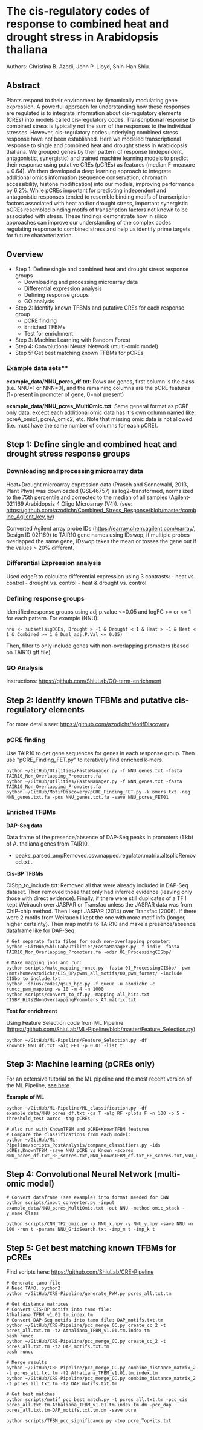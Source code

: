 # The cis-regulatory codes of response to combined heat and drought stress in Arabidopsis thaliana

Authors: Christina B. Azodi, John P. Lloyd, Shin-Han Shiu.

## Abstract
Plants respond to their environment by dynamically modulating gene expression. A powerful approach for understanding how these responses are regulated is to integrate information about cis-regulatory elements (CREs) into models called cis-regulatory codes. Transcriptional response to combined stress is typically not the sum of the responses to the individual stresses. However, cis-regulatory codes underlying combined stress response have not been established. Here we modeled transcriptional response to single and combined heat and drought stress in Arabidopsis thaliana. We grouped genes by their pattern of response (independent, antagonistic, synergistic) and trained machine learning models to predict their response using putative CREs (pCREs) as features (median F-measure = 0.64). We then developed a deep learning approach to integrate additional omics information (sequence conservation, chromatin accessibility, histone modification) into our models, improving performance by 6.2%. While pCREs important for predicting independent and antagonistic responses tended to resemble binding motifs of transcription factors associated with heat and/or drought stress, important synergistic pCREs resembled binding motifs of transcription factors not known to be associated with stress. These findings demonstrate how in silico approaches can improve our understanding of the complex codes regulating response to combined stress and help us identify prime targets for future characterization. 


## Overview

- Step 1: Define single and combined heat and drought stress response groups
	- Downloading and processing microarray data
	- Differential expression analysis
	- Defining response groups
	- GO analysis
- Step 2: Identify known TFBMs and putative CREs for each response group
	- pCRE finding
	- Enriched TFBMs
	- Test for enrichment
- Step 3: Machine Learning with Random Forest
- Step 4: Convolutional Neural Network (multi-omic model)
- Step 5: Get best matching known TFBMs for pCREs 

### Example data sets**

**example_data/NNU_pcres_df.txt**: Rows are genes, first column is the class (i.e. NNU=1 or NNN=0), and the remaining columns are the pCRE features (1=present in promoter of gene, 0=not present)

**example_data/NNU_pcres_MultiOmic.txt**: Same general format as pCRE only data, except each additional omic data has it's own column named like: pcreA_omic1, pcreA_omic2, etc. Note that missing omic data is not allowed (i.e. must have the same number of columns for each pCRE).


## Step 1: Define single and combined heat and drought stress response groups

### Downloading and processing microarray data

Heat+Drought microarray expression data (Prasch and Sonnewald, 2013, Plant Phys) was downloaded (GSE46757) as log2-transformed, normalized to the 75th percentile and corrected to the median of all samples (Agilent-021169 Arabidopsis 4 Oligo Microarray (V4)). (see: https://github.com/azodichr/Combined_Stress_Response/blob/master/combine_Agilent_key.py)

Converted Agilent array probe IDs (https://earray.chem.agilent.com/earray/, Design ID 021169) to TAIR10 gene names using IDswop, if multiple probes overlapped the same gene, IDswop takes the mean or tosses the gene out if the values > 20% different.

### Differential Expression analysis

Used edgeR to calculate differential expression using 3 contrasts:
	- heat vs. control
	- drought vs. control
	- heat & drought vs. control

### Defining response groups

Identified response groups using adj.p.value <=0.05 and logFC >= or <= 1 for each pattern. For example (NNU):

```
nnu <- subset(sigDGEs, Drought > -1 & Drought < 1 & Heat > -1 & Heat < 1 & Combined >= 1 & Dual_adj.P.Val <= 0.05)
```

Then, filter to only include genes with non-overlapping promoters (based on TAIR10 gff file).


### GO Analysis

Instructions: https://github.com/ShiuLab/GO-term-enrichment



## Step 2: Identify known TFBMs and putative cis-regulatory elements

For more details see: https://github.com/azodichr/MotifDiscovery

### pCRE finding

Use TAIR10 to get gene sequences for genes in each response group. Then use "pCRE_Finding_FET.py" to iteratively find enriched k-mers.

```
python ~/GitHub/Utilities/FastaManager.py -f NNU_genes.txt -fasta TAIR10_Non_Overlapping_Promoters.fa
python ~/GitHub/Utilities/FastaManager.py -f NNN_genes.txt -fasta TAIR10_Non_Overlapping_Promoters.fa
python ~/GitHub/MotifDiscovery/pCRE_Finding_FET.py -k 6mers.txt -neg NNN_genes.txt.fa -pos NNU_genes.txt.fa -save NNU_pcres_FET01
```

### Enriched TFBMs

**DAP-Seq data**

Data frame of the presence/absence of DAP-Seq peaks in promoters (1 kb) of A. thaliana genes from TAIR10.
- peaks_parsed_ampRemoved.csv.mapped.regulator.matrix.altsplicRemoved.txt .

**Cis-BP TFBMs**

CISbp_to_include.txt: Removed all that were already included in DAP-Seq dataset. Then removed those that only had inferred evidence (leaving only those with direct evidence). Finally, if there were still duplicates of a TF I kept Weirauch over JASPAR or Transfac unless the JASPAR data was from ChIP-chip method. Then I kept JASPAR (2014) over Transfac (2006). If there were 2 motifs from Weirauch I kept the one with more motif info (longer, higher certainty). Then map motifs to TAIR10 and make a presence/absence dataframe like for DAP-Seq

```
# Get separate fasta files for each non-overlapping promoter:
python ~GitHub/ShiuLab/Utilities/FastaManager.py -f indiv -fasta TAIR10_Non_Overlapping_Promoters.fa -odir 01_ProcessingCISbp/

# Make mapping jobs and run:
python scripts/make_mapping_runcc.py -fasta 01_ProcessingCISbp/ -pwm /mnt/home/azodichr/CIS_BP/pwms_all_motifs/00_pwm_format/ -include CISbp_to_include.txt
python ~shius/codes/qsub_hpc.py -f queue -u azodichr -c runcc_pwm_mapping -w 10 -m 4 -n 1000
python scripts/convert_to_df.py -mapping all_hits.txt
CISBP_Hits2NonOverlappingPromoters_AT.matrix.txt
```

**Test for enrichment** 

Using Feature Selection code from ML Pipeline (https://github.com/ShiuLab/ML-Pipeline/blob/master/Feature_Selection.py)

```
python ~/GitHub/ML-Pipeline/Feature_Selection.py -df knownDF_NNU_df.txt -alg FET -p 0.01 -list t
```

## Step 3: Machine learning (pCREs only)

For an extensive tutorial on the ML pipeline and the most recent version of the ML Pipeline, [see here](https://github.com/ShiuLab/ML-Pipeline/).

**Example of ML**
```
python ~/GitHub/ML-Pipeline/ML_classification.py -df example_data/NNU_pcres_df.txt -gs T -alg RF -plots F -n 100 -p 5 -threshold_test auroc -tag pCREs

# Also run with KnownTFBM and pCRE+KnownTFBM features
# Compare the classifications from each model:
python ~/GitHub/ML-Pipeline/scripts_PostAnalysis/compare_classifiers.py -ids pCREs,KnownTFBM -save NNU_pCRE_vs_Known -scores NNU_pcres_df.txt_RF_scores.txt,NNU_knownTFBM_df.txt_RF_scores.txt,NNU_combined_df.txt_RF_scores.txt
```


## Step 4: Convolutional Neural Network (multi-omic model)

```
# Convert dataframe (see example) into format needed for CNN
python scripts/input_converter.py -input example_data/NNU_pcres_MultiOmic.txt -out NNU -method omic_stack -y_name Class

python scripts/CNN_TF2_omic.py -x NNU_x.npy -y NNU_y.npy -save NNU -n 100 -run t -params NNU_GridSearch.txt -imp_m t -imp_k t

```


## Step 5: Get best matching known TFBMs for pCREs 

Find scripts here: https://github.com/ShiuLab/CRE-Pipeline

```
# Generate tamo file
# Need TAMO, python2
python ~/GitHub/CRE-Pipeline/generate_PWM.py pcres_all.txt.tm

# Get distance matrices
# Convert CIS-BP motifs into tamo file: Athaliana_TFBM_v1.01.tm.index.tm
# Convert DAP-Seq motifs into tamo file: DAP_motifs.txt.tm
python ~/GitHub/CRE-Pipeline/pcc_merge_CC.py create_cc_2 -t pcres_all.txt.tm -t2 Athaliana_TFBM_v1.01.tm.index.tm
bash runcc
python ~/GitHub/CRE-Pipeline/pcc_merge_CC.py create_cc_2 -t pcres_all.txt.tm -t2 DAP_motifs.txt.tm
bash runcc

# Merge results
python ~/GitHub/CRE-Pipeline/pcc_merge_CC.py combine_distance_matrix_2 -t pcres_all.txt.tm -t2 Athaliana_TFBM_v1.01.tm.index.tm
python ~/GitHub/CRE-Pipeline/pcc_merge_CC.py combine_distance_matrix_2 -t pcres_all.txt.tm -t2 DAP_motifs.txt.tm

# Get best matches
python scripts/motif_pcc_best_match.py -t pcres_all.txt.tm -pcc_cis pcres_all.txt.tm-Athaliana_TFBM_v1.01.tm.index.tm.dm -pcc_dap pcres_all.txt.tm-DAP_motifs.txt.tm.dm -save pcre

python scripts/TFBM_pcc_significance.py -top pcre_TopHits.txt
```